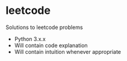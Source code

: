 # leetcode
Solutions to leetcode problems
- Python 3.x.x
- Will contain code explanation
- Will contain intuition whenever appropriate

